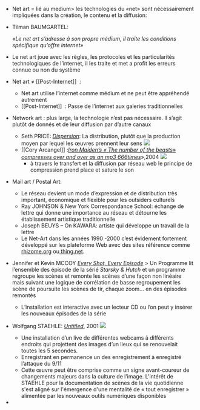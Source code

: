 - Net art = lié au medium> les technologies du «net» sont nécessairement impliquées dans la création, le contenu et la diffusion:
- Tilman BAUMGARTEL:
  
  *«Le net art s’adresse à son propre médium, il traite les conditions spécifique qu’offre internet»*
- Le net art joue avec les règles, les protocoles et les particularités technologiques de l’internet, il les traite et met a profit les erreurs connue ou non du système
- Net art ≠ [[Post-Internet]]  :
	- Net art utilise l’internet comme médium et ne peut être appréhendé autrement
	- [[Post-Internet]]  : Passe de l’internet aux galeries traditionnelles
- Network art : plus large, la technologie n’est pas nécessaire. Il s’agit plutôt de donnés et de leur diffusion par d’autre canaux
	- Seth PRICE: [*Dispersion*](https://anthology.rhizome.org/dispersion): La distribution, plutôt que la production moyen par lequel les œuvres prennent leur sens ![](https://d1v7jayx2s9clc.cloudfront.net/user/pages/21.dispersion/cri_000000302802.jpg)
	- [[Cory Arcangel]] :[*Iron Maiden’s « The number of the beasts» compresses over and over as an mp3 666times*](https://coryarcangel.com/things-i-made/2004-004-iron-maidens-number-of-the-beast-compressed-over-and-over)»,2004 ![](https://coryarcangel.com/assets/imgs/666-2004-004-screenshot-1-database-ih.jpg)
		- à travers le transfert et la diffusion par réseau web le principe de compression prend place et sature le son
- Mail art / Postal Art:
	- Le réseau devient un mode d’expression et de distribution très important, économique et flexible pour les outsiders culturels
	- Ray JOHNSON & New York Correspondance School: échange de lettre qui donne une importance au réseau et détourne les établissement artistique traditionnelle
	- Joseph BEUYS – On KAWARA: artiste qui développe un travail de la lettre
	- Le Net-Art dans les années 1990 -2000 c’est évidement fortement développé sur les plateforme Web avec des sites référence comme [rhizome.org](https://rhizome.org/) ou[ thing.net](https://thing.net/).
- Jennifer et Kevin MCCOY [*Every Shot, Every Episode*](https://www.metmuseum.org/art/collection/search/284985) > Un Programme lit l’ensemble des épisode de la sérié *Starsky & Hutch* et un programme regroupe les scènes et remonte les scènes d’une façon non linéaire mais suivant une logique de corrélation de basse regroupement les scène de poursuite les scènes de tir, chaque zoom... en des épisodes remontés
	- L’installation est interactive avec un lecteur CD ou l’on peut y insérer les nouveaux épisodes de la série
- Wolfgang STAEHLE: [*Untitled*](https://anthology.rhizome.org/untitled), 2001 ![](https://d1v7jayx2s9clc.cloudfront.net/user/pages/56.untitled/00-Wolfgang%20Staehle%202001_m091101x.jpg)
	- Une installation d’un live de différentes webcams à différents endroits qui projettent des images d’un lieux qui se renouvelait toutes les 5 secondes.
	- Enregistrant en permanence un des enregistrement à enregistré l’attaque du 9/11
	- Cette œuvre peut être comprise comme un signe avant-coureur de changements majeurs dans la culture de l’image. L'intérêt de STAEHLE pour la documentation de scènes de la vie quotidienne s'est aligné sur l'émergence d'une mentalité de « tout enregistrer » alimentée par les nouveaux outils numériques disponibles
-